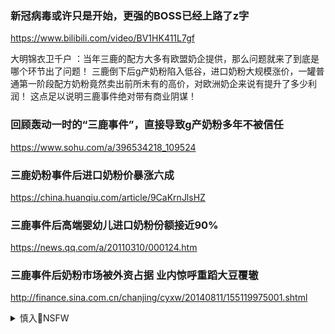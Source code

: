 ### 新冠病毒或许只是开始，更强的BOSS已经上路了z字
https://www.bilibili.com/video/BV1HK411L7gf

大明锦衣卫千户
：当年三鹿的配方大多有欧盟奶企提供，那么问题就来了到底是哪个环节出了问题！ 三鹿倒下后g产奶粉陷入低谷，进口奶粉大规模涨价，一罐普通第一阶段配方奶粉竟然卖出前所未有的高价，对欧洲奶企来说有提升了多少利润！ 这点足以说明三鹿事件绝对带有商业阴谋！

### 回顾轰动一时的“三鹿事件”，直接导致g产奶粉多年不被信任
https://www.sohu.com/a/396534218_109524

### 三鹿奶粉事件后进口奶粉价暴涨六成
https://china.huanqiu.com/article/9CaKrnJlsHZ

### 三鹿事件后高端婴幼儿进口奶粉份额接近90%
https://news.qq.com/a/20110310/000124.htm

### 三鹿事件后奶粉市场被外资占据 业内惊呼重蹈大豆覆辙
http://finance.sina.com.cn/chanjing/cyxw/20140811/155119975001.shtml

<details><summary>慎入🔞NSFW</summary>

Not Safe For Work
<img src="https://upload.wikimedia.org/wikipedia/commons/thumb/d/d3/Biohazard_Symbol_Specification.png/210px-Biohazard_Symbol_Specification.png">

<details><summary><b>风险自理Use At Your Own Risk🈲</summary>

### 印d抵制沦为笑话，zg手机销量增长40％，用户难逃真香定律
https://new.qq.com/rain/a/20210105A06AFO00

### h为“败了”？三星吃下88%全球市场份额，任正f却一点不着急
https://baijiahao.baidu.com/s?id=1686965855984455754

### 揭秘：为什么zg人越来越不待见三星了？
https://www.sohu.com/a/230699452_133787

### 三星还是手机霸主，年出货3亿横扫欧美市场，zg份额却不到0.3%
https://baijiahao.baidu.com/s?id=1687736706396348382

### 复盘小米10 Pro海外包装盒事件，我想起了砸日本车的“爱gd
https://baijiahao.baidu.com/s?id=1663319225144056825

with easy access to the Google apps you use most”，中文意思就是轻松记录你最常用的谷歌应用。

普通的一行文案，却让g内部分敏感的心乱了套。他们认为小米的这一句话是故意在讽刺h为无法使用谷歌应用，一时间虎扑的数码区全是谩骂小米的帖子，而主旨，就是说小米不爱g。

别让“不爱g成为商业竞争的工具

### 2021智能手机市场洗牌，小米将成为g产第一，h为将跌出前五
https://new.qq.com/rain/a/20210105A04PM200

### 商标里的z治
https://money.163.com/13/0304/15/8P4PHSHR00253B0H.html

在zg，现代商标从诞生开始，就带着某种z治意味。mg初年，zg实业家以生产g货自居，商标中多包含h、“龙”等字眼，如h生、h德、红金龙，以此号召h人“身土不二”，激烈者则试图唤起抵制洋货的情绪，如“抵y牌（“抵洋”）——2012年，m族情绪再次浩浩荡荡，从2004年之后便不被批准的“钓鱼d终于成功注册，当然， 一款命名为“东j大爆炸”的烟花则被禁售了。

### 市场份额仅剩32.1%：再不买g产车，这些自主品牌真就没了
https://baijiahao.baidu.com/s?id=1672379036565711227

<img src="https://pics0.baidu.com/feed/908fa0ec08fa513d21dbc1acaa14aefdb3fbd9cb.jpeg?token=4678088c214ab6e2e23ddf7a95dc3fa7">

### 钓鱼d事件游行队伍打砸日系车 男子:都是生活不如意人!
https://finance.ifeng.com/c/7t8qOMi6tge

</details>
</details>

